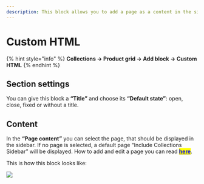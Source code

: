```yaml
---
description: This block allows you to add a page as a content in the sidebar.
---
```


# Custom HTML

{% hint style="info" %}
**Collections -> Product grid -> Add block -> Custom HTML**
{% endhint %}

## **Section settings**

&#x20;You can give this block a **“Title”** and choose its **“Default state”**: open, close, fixed or without a title.

## Content

&#x20;In the **“Page content”** you can select the page, that should be displayed in the sidebar. If no page is selected, a default page “Include Collections Sidebar” will be displayed. How to add and edit a page you can read [<mark style="color:blue;">**here**</mark>](https://mpithemes.gitbook.io/shella-shopify-theme/get-started/how-to-add-and-edit-a-page).

This is how this block looks like:

![](../../.gitbook/assets/sidebar\_html.png)
